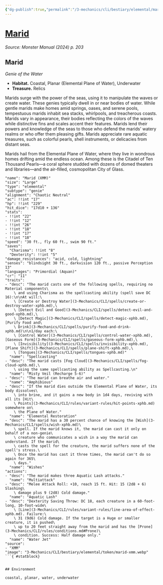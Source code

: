 ```yaml
---
{"dg-publish":true,"permalink":"/3-mechanics/cli/bestiary/elemental/marid-xmm/","tags":["ttrpg-cli/compendium/src/5e/xmm","ttrpg-cli/monster/cr/11","ttrpg-cli/monster/environment/coastal","ttrpg-cli/monster/environment/planar","ttrpg-cli/monster/environment/underwater","ttrpg-cli/monster/environment/water","ttrpg-cli/monster/size/large","ttrpg-cli/monster/type/elemental/genie"],"noteIcon":""}
---
```


# [Marid](3-Mechanics\CLI\bestiary\elemental/marid-xmm.md)
*Source: Monster Manual (2024) p. 203*  

## Marid

*Genie of the Water*

- **Habitat.** Coastal, Planar (Elemental Plane of Water), Underwater  
- **Treasure.** Relics  

Marids surge with the power of the seas, using it to manipulate the waves or create water. These genies typically dwell in or near bodies of water. While gentle marids make homes amid springs, oases, and serene pools, tempestuous marids inhabit sea stacks, whirlpools, and treacherous coasts. Marids vary in appearance, their bodies reflecting the colors of the waves while distinctive fins and scales accent their features. Marids lend their powers and knowledge of the seas to those who defend the marids' watery realms or who offer them pleasing gifts. Marids appreciate rare aquatic treasures, such as colorful pearls, shell instruments, or delicacies from distant seas.

Marids hail from the Elemental Plane of Water, where they live in wondrous homes drifting amid the endless ocean. Among these is the Citadel of Ten Thousand Pearls—a coral sphere studded with dozens of domed theaters and libraries—and the air-filled, cosmopolitan City of Glass.

```statblock
"name": "Marid (XMM)"
"size": "Large"
"type": "elemental"
"subtype": "genie"
"alignment": "Chaotic Neutral"
"ac": !!int "17"
"hp": !!int "229"
"hit_dice": "17d10 + 136"
"stats":
- !!int "22"
- !!int "12"
- !!int "26"
- !!int "18"
- !!int "17"
- !!int "18"
"speed": "30 ft., fly 60 ft., swim 90 ft."
"saves":
  "Charisma": !!int "8"
  "Dexterity": !!int "5"
"damage_resistances": "acid, cold, lightning"
"senses": "blindsight 30 ft., darkvision 120 ft., passive Perception 13"
"languages": "Primordial (Aquan)"
"cr": "11"
"traits":
- "desc": "The marid casts one of the following spells, requiring no Material components\
    \ and using Charisma as the spellcasting ability (spell save DC 16):\n\nAt will:\
    \ [Create or Destroy Water](3-Mechanics/CLI/spells/create-or-destroy-water-xphb.md),\
    \ [Detect Evil and Good](3-Mechanics/CLI/spells/detect-evil-and-good-xphb.md),\
    \ [Detect Magic](3-Mechanics/CLI/spells/detect-magic-xphb.md), [Purify Food and\
    \ Drink](3-Mechanics/CLI/spells/purify-food-and-drink-xphb.md)\n\n1/day each:\
    \ [Control Water](3-Mechanics/CLI/spells/control-water-xphb.md), [Gaseous Form](3-Mechanics/CLI/spells/gaseous-form-xphb.md),\
    \ [Invisibility](3-Mechanics/CLI/spells/invisibility-xphb.md), [Plane Shift](3-Mechanics/CLI/spells/plane-shift-xphb.md),\
    \ [Tongues](3-Mechanics/CLI/spells/tongues-xphb.md)"
  "name": "Spellcasting"
- "desc": "The marid casts [Fog Cloud](3-Mechanics/CLI/spells/fog-cloud-xphb.md),\
    \ using the same spellcasting ability as Spellcasting.\n"
  "name": "Misty Veil (Recharge 5-6)"
- "desc": "The marid can breathe air and water."
  "name": "Amphibious"
- "desc": "If the marid dies outside the Elemental Plane of Water, its body dissolves\
    \ into brine, and it gains a new body in 1d4 days, reviving with all its [Hit\
    \ Points](3-Mechanics/CLI/rules/variant-rules/hit-points-xphb.md) somewhere on\
    \ the Plane of Water."
  "name": "Elemental Restoration"
- "desc": "The marid has a 30 percent chance of knowing the [Wish](3-Mechanics/CLI/spells/wish-xphb.md)\
    \ spell. If the marid knows it, the marid can cast it only on behalf of a non-genie\
    \ creature who communicates a wish in a way the marid can understand. If the marid\
    \ casts the spell for the creature, the marid suffers none of the spell's stress.\
    \ Once the marid has cast it three times, the marid can't do so again for 365\
    \ days."
  "name": "Wishes"
"actions":
- "desc": "The marid makes three Aquatic Lash attacks."
  "name": "Multiattack"
- "desc": "Melee Attack Roll: +10, reach 15 ft. Hit: 15 (2d8 + 6) Slashing\
    \ damage plus 9 (2d8) Cold damage."
  "name": "Aquatic Lash"
- "desc": "Dexterity Saving Throw: DC 18, each creature in a 60-foot-long, 10-foot-wide\
    \ [Line](3-Mechanics/CLI/rules/variant-rules/line-area-of-effect-xphb.md). Failure:\
    \ 31 (9d6) Cold damage. If the target is a Huge or smaller creature, it is pushed\
    \ up to 20 feet straight away from the marid and has the [Prone](3-Mechanics/CLI/rules/conditions.md#Prone)\
    \ condition. Success: Half damage only."
  "name": "Water Jet"
"source":
- "XMM"
"image": "3-Mechanics/CLI/bestiary/elemental/token/marid-xmm.webp"
```{ #statblock}


## Environment

coastal, planar, water, underwater